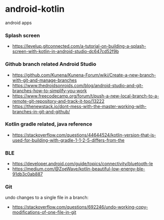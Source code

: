 # android-kotlin
android apps

### Splash screen
- https://levelup.gitconnected.com/a-tutorial-on-building-a-splash-screen-with-kotlin-in-android-studio-dc647cd52f9b
### Github branch related Android Studio
- https://github.com/Kunena/Kunena-Forum/wiki/Create-a-new-branch-with-git-and-manage-branches
- https://www.thedroidsonroids.com/blog/android-studio-and-git-branches-how-to-simplify-you-work
- https://www.freecodecamp.org/forum/t/push-a-new-local-branch-to-a-remote-git-repository-and-track-it-too/13222
- https://thenewstack.io/dont-mess-with-the-master-working-with-branches-in-git-and-github/

### Kotlin gradle related, java reference
- https://stackoverflow.com/questions/44644524/kotlin-version-that-is-used-for-building-with-gradle-1-1-2-5-differs-from-the

### BLE
- https://developer.android.com/guide/topics/connectivity/bluetooth-le
- https://medium.com/@ZoeWave/kotlin-beautiful-low-energy-ble-91db3c0ab887

### Git
undo changes to a single file in a branch:
- https://stackoverflow.com/questions/692246/undo-working-copy-modifications-of-one-file-in-git
